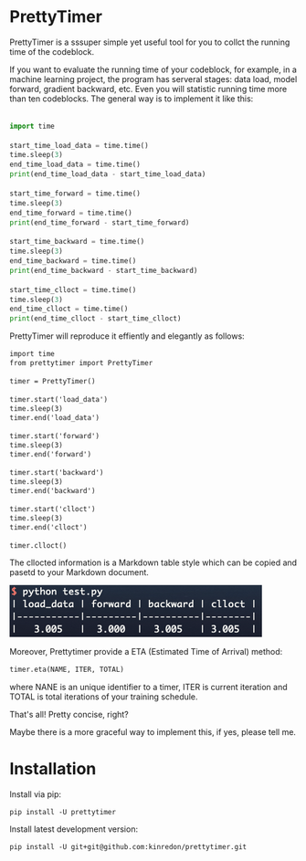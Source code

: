# PrettyTimer

PrettyTimer is a sssuper simple yet useful tool for you to collct the running time of the codeblock.

If you want to evaluate the running time of your codeblock, for example, in a machine learning project, the program has serveral stages: data load, model forward, gradient backward, etc. Even you will statistic running time more than ten codeblocks. The general way is to implement it like this:
```python

import time

start_time_load_data = time.time()
time.sleep(3)
end_time_load_data = time.time()
print(end_time_load_data - start_time_load_data)

start_time_forward = time.time()
time.sleep(3)
end_time_forward = time.time()
print(end_time_forward - start_time_forward)

start_time_backward = time.time()
time.sleep(3)
end_time_backward = time.time()
print(end_time_backward - start_time_backward)

start_time_clloct = time.time()
time.sleep(3)
end_time_clloct = time.time()
print(end_time_clloct - start_time_clloct)


```

PrettyTimer will reproduce it effiently and elegantly as follows:
```python'
import time
from prettytimer import PrettyTimer

timer = PrettyTimer()

timer.start('load_data')
time.sleep(3)
timer.end('load_data')

timer.start('forward')
time.sleep(3)
timer.end('forward')

timer.start('backward')
time.sleep(3)
timer.end('backward')

timer.start('clloct')
time.sleep(3)
timer.end('clloct')

timer.clloct()
```

The cllocted information is a Markdown table style which can be copied and pasetd to your Markdown document.

![./clloct_table.png](https://github.com/kinredon/prettytimer/blob/master/clloct_table.png)

Moreover, Prettytimer provide a ETA (Estimated Time of Arrival) method:
```python
timer.eta(NAME, ITER, TOTAL)
```
where NANE is an unique identifier to a timer, ITER is current iteration and TOTAL is total iterations of your training schedule.

That's all! Pretty concise, right? 

Maybe there is a more graceful way to implement this, if yes, please tell me.

# Installation
Install via pip:

    pip install -U prettytimer
    
Install latest development version:

    pip install -U git+git@github.com:kinredon/prettytimer.git


